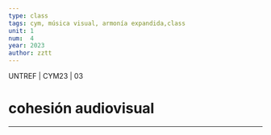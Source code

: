 ```yaml
---
type: class
tags: cym, música visual, armonía expandida,class
unit: 1
num:  4
year: 2023
author: zztt
---
```


<!-- slide bg="#010100" -->
UNTREF | CYM23 | 03
# cohesión audiovisual
---
